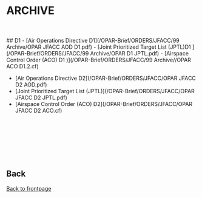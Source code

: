 # ARCHIVE


<br>
<br>
## D1
- [Air Operations Directive D1](/OPAR-Brief/ORDERS/JFACC/99 Archive/OPAR JFACC AOD D1.pdf)
- [Joint Prioritized Target List (JPTL)D1 ](/OPAR-Brief/ORDERS/JFACC/99 Archive/OPAR D1 JPTL.pdf)
- [Airspace Control Order (ACO) D1 )](/OPAR-Brief/ORDERS/JFACC/99 Archive//OPAR ACO D1.2.cf)


- [Air Operations Directive D2](/OPAR-Brief/ORDERS/JFACC/OPAR JFACC D2 AOD.pdf)
- [Joint Prioritized Target List (JPTL)](/OPAR-Brief/ORDERS/JFACC/OPAR JFACC D2 JPTL.pdf)
- [Airspace Control Order (ACO) D2](/OPAR-Brief/ORDERS/JFACC/OPAR JFACC D2 ACO.cf)
<br>
<br>

<br>
<br>
<br>
<br>


## Back
[Back to frontpage](https://132nd-vwing.github.io/OPAR-Brief/)